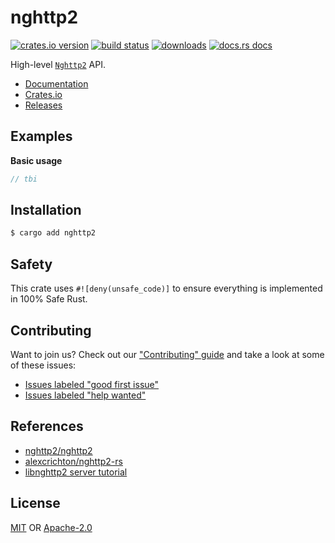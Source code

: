 # nghttp2
[![crates.io version][1]][2] [![build status][3]][4]
[![downloads][5]][6] [![docs.rs docs][7]][8]

High-level [`Nghttp2`](https://github.com/nghttp2/nghttp2) API.

- [Documentation][8]
- [Crates.io][2]
- [Releases][releases]

## Examples
__Basic usage__
```rust
// tbi
```

## Installation
```sh
$ cargo add nghttp2
```

## Safety
This crate uses ``#![deny(unsafe_code)]`` to ensure everything is implemented in
100% Safe Rust.

## Contributing
Want to join us? Check out our ["Contributing" guide][contributing] and take a
look at some of these issues:

- [Issues labeled "good first issue"][good-first-issue]
- [Issues labeled "help wanted"][help-wanted]

## References
- [nghttp2/nghttp2](https://github.com/nghttp2/nghttp2)
- [alexcrichton/nghttp2-rs](https://github.com/alexcrichton/nghttp2-rs)
- [libnghttp2 server tutorial](https://www.nghttp2.org/documentation/tutorial-server.html)

## License
[MIT](./LICENSE-MIT) OR [Apache-2.0](./LICENSE-APACHE)

[1]: https://img.shields.io/crates/v/nghttp2.svg?style=flat-square
[2]: https://crates.io/crates/nghttp2
[3]: https://img.shields.io/travis/rust-net-web/nghttp2/master.svg?style=flat-square
[4]: https://travis-ci.org/rust-net-web/nghttp2
[5]: https://img.shields.io/crates/d/nghttp2.svg?style=flat-square
[6]: https://crates.io/crates/nghttp2
[7]: https://img.shields.io/badge/docs-latest-blue.svg?style=flat-square
[8]: https://docs.rs/nghttp2

[releases]: https://github.com/rust-net-web/nghttp2/releases
[contributing]: https://github.com/rust-net-web/nghttp2/blob/master.github/CONTRIBUTING.md
[good-first-issue]: https://github.com/rust-net-web/nghttp2/labels/good%20first%20issue
[help-wanted]: https://github.com/rust-net-web/nghttp2/labels/help%20wanted
